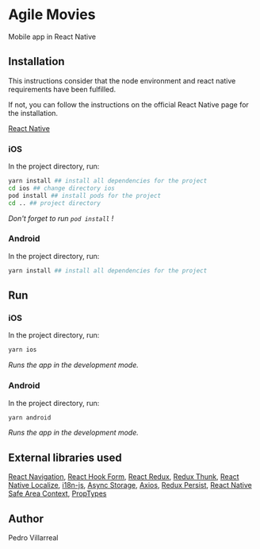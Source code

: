 # Agile Movies

Mobile app in React Native


## Installation
This instructions consider that the node environment and react native requirements have been fulfilled.

If not, you can follow the instructions on the official React Native page for the installation.

[React Native](https://reactnative.dev/docs/environment-setup)

### iOS

In the project directory, run:
```bash
yarn install ## install all dependencies for the project
cd ios ## change directory ios 
pod install ## install pods for the project
cd .. ## project directory
```
_Don't forget to run `pod install` !_

### Android

In the project directory, run:
```bash
yarn install ## install all dependencies for the project
```

## Run

### iOS
In the project directory, run:
```bash
yarn ios 
```

_Runs the app in the development mode._

### Android

In the project directory, run:
```bash
yarn android
```

_Runs the app in the development mode._


## External libraries used


[React Navigation](https://reactnavigation.org/),
[React Hook Form](https://react-hook-form.com/),
[React Redux](https://react-redux.js.org/),
[Redux Thunk](https://github.com/reduxjs/redux-thunk),
[React Native Localize](https://github.com/zoontek/react-native-localize),
[i18n-js](https://github.com/fnando/i18n-js),
[Async Storage](https://github.com/react-native-community/async-storage),
[Axios](https://github.com/qiangmao/axios#readme),
[Redux Persist](https://github.com/rt2zz/redux-persist),
[React Native Safe Area Context](https://github.com/th3rdwave/react-native-safe-area-context),
[PropTypes](https://github.com/facebook/prop-types)


## Author
Pedro Villarreal
